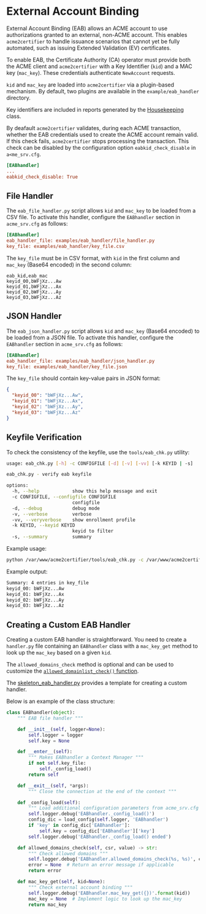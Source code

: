<!-- markdownlint-disable MD013 -->
<!-- wiki-title: External Account Binding -->

# External Account Binding

External Account Binding (EAB) allows an ACME account to use authorizations granted to an external, non-ACME account. This enables `acme2certifier` to handle issuance scenarios that cannot yet be fully automated, such as issuing Extended Validation (EV) certificates.

To enable EAB, the Certificate Authority (CA) operator must provide both the ACME client and `acme2certifier` with a Key Identifier (`kid`) and a MAC key (`mac_key`). These credentials authenticate `NewAccount` requests.

`kid` and `mac_key` are loaded into `acme2certifier` via a plugin-based mechanism. By default, two plugins are available in the `example/eab_handler` directory.

Key identifiers are included in reports generated by the [Housekeeping](housekeeping.md) class.

By deafault `acme2certifier` validates, during each ACME transaction, whether the EAB credentials used to create the ACME account remain valid. If this check fails, `acme2certifier` stops processing the transaction. This check can be disabled by the configuration option `eabkid_check_disable` in `a<me_srv.cfg`.

```ini
[EABhandler]
...
eabkid_check_disable: True
```

## File Handler

The `eab_file_handler.py` script allows `kid` and `mac_key` to be loaded from a CSV file. To activate this handler, configure the `EABhandler` section in `acme_srv.cfg` as follows:

```ini
[EABhandler]
eab_handler_file: examples/eab_handler/file_handler.py
key_file: examples/eab_handler/key_file.csv
```

The `key_file` must be in CSV format, with `kid` in the first column and `mac_key` (Base64 encoded) in the second column:

```csv
eab_kid,eab_mac
keyid_00,bWFjXz...Aw
keyid_01,bWFjXz...Ax
keyid_02,bWFjXz...Ay
keyid_03,bWFjXz...Az
```

## JSON Handler

The `eab_json_handler.py` script allows `kid` and `mac_key` (Base64 encoded) to be loaded from a JSON file. To activate this handler, configure the `EABhandler` section in `acme_srv.cfg` as follows:

```ini
[EABhandler]
eab_handler_file: examples/eab_handler/json_handler.py
key_file: examples/eab_handler/key_file.json
```

The `key_file` should contain key-value pairs in JSON format:

```json
{
  "keyid_00": "bWFjXz...Aw",
  "keyid_01": "bWFjXz...Ax",
  "keyid_02": "bWFjXz...Ay",
  "keyid_03": "bWFjXz...Az"
}
```

## Keyfile Verification

To check the consistency of the keyfile, use the `tools/eab_chk.py` utility:

```bash
usage: eab_chk.py [-h] -c CONFIGFILE [-d] [-v] [-vv] [-k KEYID | -s]

eab_chk.py - verify eab keyfile

options:
  -h, --help            show this help message and exit
  -c CONFIGFILE, --configfile CONFIGFILE
                        configfile
  -d, --debug           debug mode
  -v, --verbose         verbose
  -vv, --veryverbose    show enrollment profile
  -k KEYID, --keyid KEYID
                        keyid to filter
  -s, --summary         summary
```

Example usage:

```bash
python /var/www/acme2certifier/tools/eab_chk.py -c /var/www/acme2certifier/acme_srv/acme_srv.cfg -v
```

Example output:

```bash
Summary: 4 entries in key_file
keyid_00: bWFjXz...Aw
keyid_01: bWFjXz...Ax
keyid_02: bWFjXz...Ay
keyid_03: bWFjXz...Az
```

## Creating a Custom EAB Handler

Creating a custom EAB handler is straightforward. You need to create a `handler.py` file containing an `EABhandler` class with a `mac_key_get` method to look up the `mac_key` based on a given `kid`.

The `allowed_domains_check` method is optional and can be used to customize the [`allowed_domainlist_check()` function](https://github.com/grindsa/acme2certifier/blob/master/acme_srv/helper.py#L1641).

The [skeleton_eab_handler.py](../examples/eab_handler/skeleton_eab_handler.py) provides a template for creating a custom handler.

Below is an example of the class structure:

```python
class EABhandler(object):
    """ EAB file handler """

    def __init__(self, logger=None):
        self.logger = logger
        self.key = None

    def __enter__(self):
        """ Makes EABhandler a Context Manager """
        if not self.key_file:
            self._config_load()
        return self

    def __exit__(self, *args):
        """ Close the connection at the end of the context """

    def _config_load(self):
        """ Load additional configuration parameters from acme_srv.cfg """
        self.logger.debug('EABhandler._config_load()')
        config_dic = load_config(self.logger, 'EABhandler')
        if 'key' in config_dic['EABhandler']:
            self.key = config_dic['EABhandler']['key']
        self.logger.debug('EABhandler._config_load() ended')

    def allowed_domains_check(self, csr, value) -> str:
        """ Check allowed domains """
        self.logger.debug('EABhandler.allowed_domains_check(%s, %s)', csr, value)
        error = None  # Return an error message if applicable
        return error

    def mac_key_get(self, kid=None):
        """ Check external account binding """
        self.logger.debug('EABhandler.mac_key_get({})'.format(kid))
        mac_key = None  # Implement logic to look up the mac_key
        return mac_key
```
